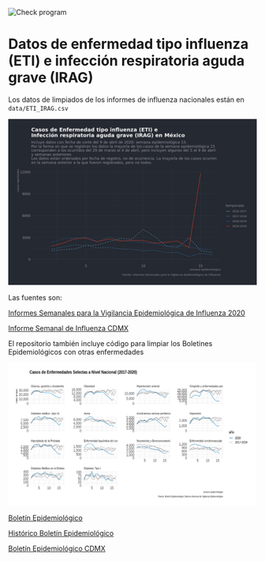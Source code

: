 <!-- badges: start -->
  ![Check program](https://github.com/diegovalle/IRAG/workflows/Check%20program/badge.svg?branch=master)
<!-- badges: end -->

# Datos de enfermedad tipo influenza (ETI) e infección respiratoria aguda grave (IRAG) 

Los datos de limpiados de los informes de influenza nacionales están en `data/ETI_IRAG.csv`

![ETI/IRAG](https://github.com/diegovalle/IRAG/raw/master/meta/15.jpeg)

Las fuentes son:

[Informes Semanales para la Vigilancia Epidemiológica de Influenza 2020](https://www.gob.mx/salud/documentos/informes-semanales-para-la-vigilancia-epidemiologica-de-influenza-2020)

[Informe Semanal de Influenza CDMX](http://sersalud.cdmx.gob.mx/sspcdmx/direccion_epi_preven.php)

El repositorio también incluye código para limpiar los Boletines Epidemiológicos con otras enfermedades

![ETI/IRAG](https://github.com/diegovalle/IRAG/raw/master/meta/boletin_nacional.png)

[Boletín Epidemiológico](https://www.gob.mx/salud/documentos/boletinepidemiologico-sistema-nacional-de-vigilancia-epidemiologica-sistema-unico-de-informacion-231750)

[Histórico Boletín Epidemiológico](https://www.gob.mx/salud/acciones-y-programas/historico-boletin-epidemiologico)

[Boletín Epidemiológico CDMX](http://sersalud.cdmx.gob.mx/sspcdmx/direccion_epi_preven.php)
